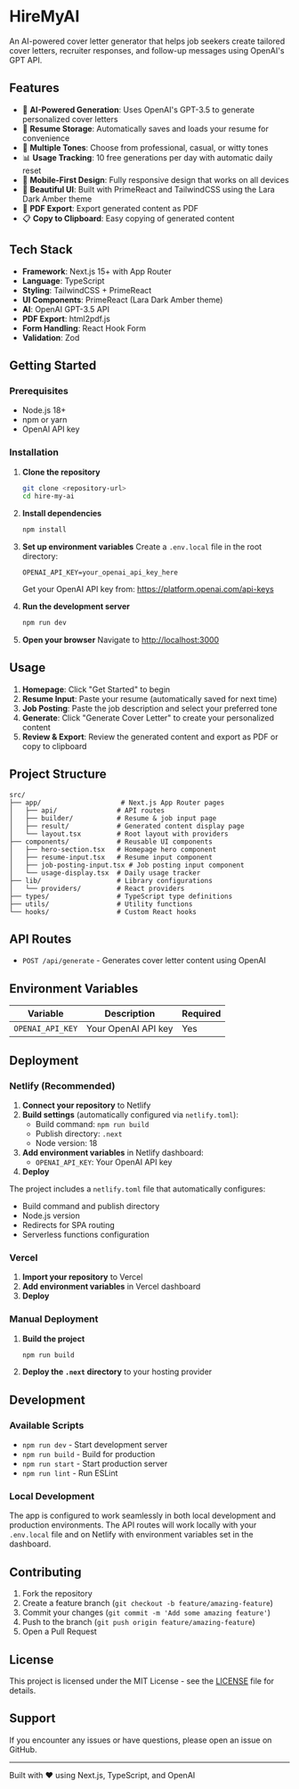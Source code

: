 # HireMyAI

An AI-powered cover letter generator that helps job seekers create tailored cover letters, recruiter responses, and follow-up messages using OpenAI's GPT API.

## Features

- 🤖 **AI-Powered Generation**: Uses OpenAI's GPT-3.5 to generate personalized cover letters
- 📝 **Resume Storage**: Automatically saves and loads your resume for convenience
- 🎨 **Multiple Tones**: Choose from professional, casual, or witty tones
- 📊 **Usage Tracking**: 10 free generations per day with automatic daily reset
- 📱 **Mobile-First Design**: Fully responsive design that works on all devices
- 🎨 **Beautiful UI**: Built with PrimeReact and TailwindCSS using the Lara Dark Amber theme
- 📄 **PDF Export**: Export generated content as PDF
- 📋 **Copy to Clipboard**: Easy copying of generated content

## Tech Stack

- **Framework**: Next.js 15+ with App Router
- **Language**: TypeScript
- **Styling**: TailwindCSS + PrimeReact
- **UI Components**: PrimeReact (Lara Dark Amber theme)
- **AI**: OpenAI GPT-3.5 API
- **PDF Export**: html2pdf.js
- **Form Handling**: React Hook Form
- **Validation**: Zod

## Getting Started

### Prerequisites

- Node.js 18+ 
- npm or yarn
- OpenAI API key

### Installation

1. **Clone the repository**
   ```bash
   git clone <repository-url>
   cd hire-my-ai
   ```

2. **Install dependencies**
   ```bash
   npm install
   ```

3. **Set up environment variables**
   Create a `.env.local` file in the root directory:
   ```env
   OPENAI_API_KEY=your_openai_api_key_here
   ```
   
   Get your OpenAI API key from: https://platform.openai.com/api-keys

4. **Run the development server**
   ```bash
   npm run dev
   ```

5. **Open your browser**
   Navigate to [http://localhost:3000](http://localhost:3000)

## Usage

1. **Homepage**: Click "Get Started" to begin
2. **Resume Input**: Paste your resume (automatically saved for next time)
3. **Job Posting**: Paste the job description and select your preferred tone
4. **Generate**: Click "Generate Cover Letter" to create your personalized content
5. **Review & Export**: Review the generated content and export as PDF or copy to clipboard

## Project Structure

```
src/
├── app/                    # Next.js App Router pages
│   ├── api/               # API routes
│   ├── builder/           # Resume & job input page
│   ├── result/            # Generated content display page
│   └── layout.tsx         # Root layout with providers
├── components/            # Reusable UI components
│   ├── hero-section.tsx   # Homepage hero component
│   ├── resume-input.tsx   # Resume input component
│   ├── job-posting-input.tsx # Job posting input component
│   └── usage-display.tsx  # Daily usage tracker
├── lib/                   # Library configurations
│   └── providers/         # React providers
├── types/                 # TypeScript type definitions
├── utils/                 # Utility functions
└── hooks/                 # Custom React hooks
```

## API Routes

- `POST /api/generate` - Generates cover letter content using OpenAI

## Environment Variables

| Variable | Description | Required |
|----------|-------------|----------|
| `OPENAI_API_KEY` | Your OpenAI API key | Yes |

## Deployment

### Netlify (Recommended)

1. **Connect your repository** to Netlify
2. **Build settings** (automatically configured via `netlify.toml`):
   - Build command: `npm run build`
   - Publish directory: `.next`
   - Node version: 18
3. **Add environment variables** in Netlify dashboard:
   - `OPENAI_API_KEY`: Your OpenAI API key
4. **Deploy**

The project includes a `netlify.toml` file that automatically configures:
- Build command and publish directory
- Node.js version
- Redirects for SPA routing
- Serverless functions configuration

### Vercel

1. **Import your repository** to Vercel
2. **Add environment variables** in Vercel dashboard
3. **Deploy**

### Manual Deployment

1. **Build the project**
   ```bash
   npm run build
   ```

2. **Deploy the `.next` directory** to your hosting provider

## Development

### Available Scripts

- `npm run dev` - Start development server
- `npm run build` - Build for production
- `npm run start` - Start production server
- `npm run lint` - Run ESLint

### Local Development

The app is configured to work seamlessly in both local development and production environments. The API routes will work locally with your `.env.local` file and on Netlify with environment variables set in the dashboard.

## Contributing

1. Fork the repository
2. Create a feature branch (`git checkout -b feature/amazing-feature`)
3. Commit your changes (`git commit -m 'Add some amazing feature'`)
4. Push to the branch (`git push origin feature/amazing-feature`)
5. Open a Pull Request

## License

This project is licensed under the MIT License - see the [LICENSE](LICENSE) file for details.

## Support

If you encounter any issues or have questions, please open an issue on GitHub.

---

Built with ❤️ using Next.js, TypeScript, and OpenAI
